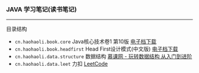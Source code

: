 ### JAVA 学习笔记(读书笔记) 

---

 目录结构
     
 * `cn.haohaoli.book.core` Java核心技术卷1 第10版 
    <a href = "http://www.java1234.com/a/javabook/javabase/2018/0413/10949.html" target="_blank">电子档下载</a> 
 * `cn.haohaoli.book.headfirst` Head First设计模式(中文版)
    <a href = "http://www.java1234.com/a/javabook/javabase/2013/0724/480.html" target="_blank">电子档下载</a>
 * `cn.haohaoli.data.structure` 数据结构
    <a href = "https://coding.imooc.com/class/207.html" target="_blank">慕课网 - 玩转数据结构 从入门到进阶</a>
 * `cn.haohaoli.data.leet` 力扣
    <a href = "https://leetcode-cn.com/" target="_blank">LeetCode</a>